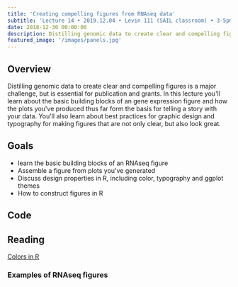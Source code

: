 ```yaml
---
title: 'Creating compelling figures from RNAseq data'
subtitle: 'Lecture 14 • 2019.12.04 • Levin 111 (SAIL classroom) • 3-5pm'
date: 2018-12-30 00:00:00
description: Distilling genomic data to create clear and compelling figures is a major challenge, but is essential for publication and grants.  In this lecture you'll learn about the basic building blocks of an gene expression figure and how the plots you've produced thus far form the basis for telling a story with your data.  You'll also learn about best practices for graphic design and typography for making figures that are not only clear, but also look great.
featured_image: '/images/panels.jpg'
---
```




## Overview

Distilling genomic data to create clear and compelling figures is a major challenge, but is essential for publication and grants.  In this lecture you'll learn about the basic building blocks of an gene expression figure and how the plots you've produced thus far form the basis for telling a story with your data.  You'll also learn about best practices for graphic design and typography for making figures that are not only clear, but also look great.

## Goals

* learn the basic building blocks of an RNAseq figure
* Assemble a figure from plots you've generated
* Discuss design properties in R, including color, typography and ggplot themes
* How to construct figures in R

## Code

## Reading

[Colors in R]() 


### Examples of RNAseq figures



